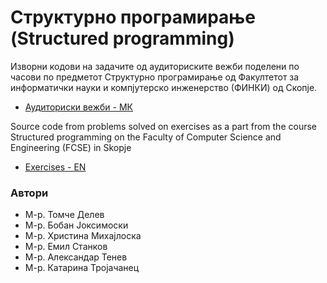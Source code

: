 # Структурно програмирање (Structured programming)

Изворни кодови на задачите од аудиториските вежби поделени по часови 
по предметот Структурно програмирање од Факултетот за информатички науки и компјутерско инженерство (ФИНКИ) од Скопје.

* [Аудиториски вежби - МК](https://finki-mk.github.io/SP/html5/index.html)

Source code from problems solved on exercises as a part from the course
Structured programming on the Faculty of Computer Science and Engineering 
(FCSE) in Skopje

* [Exercises - EN](https://finki-mk.github.io/SP/html5/index_en.html)

### Автори 

- М-р. Томче Делев
- М-р. Бобан Јоксимоски
- М-р. Христина Михајлоска
- М-р. Емил Станков
- М-р. Александар Тенев
- М-р. Катарина Тројачанец

